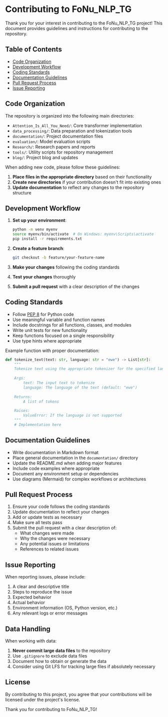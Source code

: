 # Contributing to FoNu_NLP_TG

Thank you for your interest in contributing to the FoNu_NLP_TG project! This document provides guidelines and instructions for contributing to the repository.

## Table of Contents

- [Code Organization](#code-organization)
- [Development Workflow](#development-workflow)
- [Coding Standards](#coding-standards)
- [Documentation Guidelines](#documentation-guidelines)
- [Pull Request Process](#pull-request-process)
- [Issue Reporting](#issue-reporting)

## Code Organization

The repository is organized into the following main directories:

- `Attention_Is_All_You_Need/`: Core transformer implementation
- `data_processing/`: Data preparation and tokenization tools
- `documentation/`: Project documentation files
- `evaluation/`: Model evaluation scripts
- `Research/`: Research papers and reports
- `tools/`: Utility scripts for repository management
- `blog/`: Project blog and updates

When adding new code, please follow these guidelines:

1. **Place files in the appropriate directory** based on their functionality
2. **Create new directories** if your contribution doesn't fit into existing ones
3. **Update documentation** to reflect any changes to the repository structure

## Development Workflow

1. **Set up your environment**:
   ```bash
   python -m venv myenv
   source myenv/bin/activate  # On Windows: myenv\Scripts\activate
   pip install -r requirements.txt
   ```

2. **Create a feature branch**:
   ```bash
   git checkout -b feature/your-feature-name
   ```

3. **Make your changes** following the coding standards

4. **Test your changes** thoroughly

5. **Submit a pull request** with a clear description of the changes

## Coding Standards

- Follow [PEP 8](https://www.python.org/dev/peps/pep-0008/) for Python code
- Use meaningful variable and function names
- Include docstrings for all functions, classes, and modules
- Write unit tests for new functionality
- Keep functions focused on a single responsibility
- Use type hints where appropriate

Example function with proper documentation:

```python
def tokenize_text(text: str, language: str = "ewe") -> List[str]:
    """
    Tokenize text using the appropriate tokenizer for the specified language.
    
    Args:
        text: The input text to tokenize
        language: The language of the text (default: "ewe")
        
    Returns:
        A list of tokens
        
    Raises:
        ValueError: If the language is not supported
    """
    # Implementation here
```

## Documentation Guidelines

- Write documentation in Markdown format
- Place general documentation in the `documentation/` directory
- Update the README.md when adding major features
- Include code examples where appropriate
- Document any environment setup or dependencies
- Use diagrams (Mermaid) for complex workflows or architectures

## Pull Request Process

1. Ensure your code follows the coding standards
2. Update documentation to reflect your changes
3. Add or update tests as necessary
4. Make sure all tests pass
5. Submit the pull request with a clear description of:
   - What changes were made
   - Why the changes were necessary
   - Any potential issues or limitations
   - References to related issues

## Issue Reporting

When reporting issues, please include:

1. A clear and descriptive title
2. Steps to reproduce the issue
3. Expected behavior
4. Actual behavior
5. Environment information (OS, Python version, etc.)
6. Any relevant logs or error messages

## Data Handling

When working with data:

1. **Never commit large data files** to the repository
2. Use `.gitignore` to exclude data files
3. Document how to obtain or generate the data
4. Consider using Git LFS for tracking large files if absolutely necessary

## License

By contributing to this project, you agree that your contributions will be licensed under the project's license.

Thank you for contributing to FoNu_NLP_TG!
